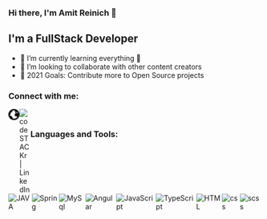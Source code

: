 ### Hi there, I'm Amit Reinich 👋

## I'm a FullStack Developer

- 🌱 I’m currently learning everything 🤣
- 👯 I’m looking to collaborate with other content creators
- 🥅 2021 Goals: Contribute more to Open Source projects

### Connect with me:

[<img align="left" alt="codeSTACKr.com" width="22px" src="https://raw.githubusercontent.com/iconic/open-iconic/master/svg/globe.svg" />][website]
[<img align="left" alt="codeSTACKr | LinkedIn" width="22px" src="https://cdn.jsdelivr.net/npm/simple-icons@v3/icons/linkedin.svg" />][linkedin]

<br />

### Languages and Tools:

<div style="width:100%;display:flex;justify-content:space-around;align-items:center;">

<img alt="JAVA"  src="https://img.shields.io/badge/Java-ED8B00?style=for-the-badge&logo=java&logoColor=white" />
<img alt="Spring"  src="https://img.shields.io/badge/Spring-6DB33F?style=for-the-badge&logo=spring&logoColor=white" />
<img alt="MySql"  src="https://img.shields.io/badge/MySQL-00000F?style=for-the-badge&logo=mysql&logoColor=white" />
<img alt="Angular"  src="https://img.shields.io/badge/Angular-DD0031?style=for-the-badge&logo=angular&logoColor=white" />
<img alt="JavaScript"  src="https://img.shields.io/badge/JavaScript-323330?style=for-the-badge&logo=javascript&logoColor=F7DF1E" />
<img alt="TypeScript"  src="https://img.shields.io/badge/TypeScript-007ACC?style=for-the-badge&logo=typescript&logoColor=white" />
<img alt="HTML"  src="https://img.shields.io/badge/HTML5-E34F26?style=for-the-badge&logo=html5&logoColor=white" />
<img alt="css"  src="https://img.shields.io/badge/CSS3-1572B6?style=for-the-badge&logo=css3&logoColor=white" />
<img alt="scss"  src="https://img.shields.io/badge/Sass-CC6699?style=for-the-badge&logo=sass&logoColor=white
" />

<br />
<br />

[website]: https://amit-rei.io
[linkedin]: https://www.linkedin.com/in/amit-reinich-bbb98b19b/
